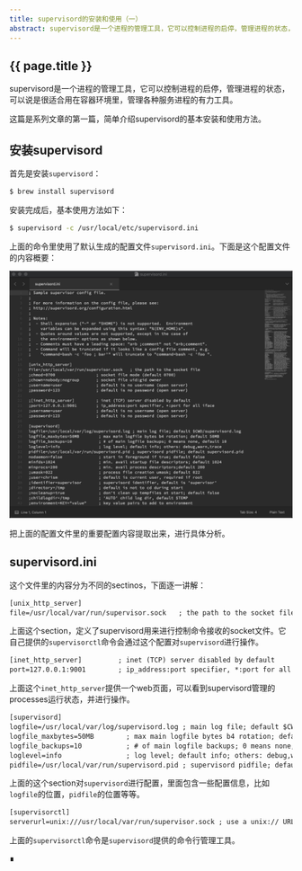 ```yaml
---
title: supervisord的安装和使用（一）
abstract: supervisord是一个进程的管理工具，它可以控制进程的启停，管理进程的状态，可以说是很适合用在容器环境里，管理各种服务进程的有力工具。
---
```


## {{ page.title }}

supervisord是一个进程的管理工具，它可以控制进程的启停，管理进程的状态，可以说是很适合用在容器环境里，管理各种服务进程的有力工具。

这篇是系列文章的第一篇，简单介绍supervisord的基本安装和使用方法。

## 安装supervisord

首先是安装`supervisord`：

```bash
$ brew install supervisord
```

安装完成后，基本使用方法如下：

```bash
$ supervisord -c /usr/local/etc/supervisord.ini
```

上面的命令里使用了默认生成的配置文件`supervisord.ini`。下面是这个配置文件的内容概要：

![](https://raw.githubusercontent.com/liweinan/blogpic2019/master/data/mar25/90A1C231-F5F2-4BC6-8878-904FDE56B345.png)

把上面的配置文件里的重要配置内容提取出来，进行具体分析。

## supervisord.ini

这个文件里的内容分为不同的sectinos，下面逐一讲解：

```txt
[unix_http_server]
file=/usr/local/var/run/supervisor.sock   ; the path to the socket file
```

上面这个section，定义了supervisord用来进行控制命令接收的socket文件。它自己提供的`supervisorctl`命令会通过这个配置对`supervisord`进行操作。

```txt
[inet_http_server]         ; inet (TCP) server disabled by default
port=127.0.0.1:9001        ; ip_address:port specifier, *:port for all iface
```

上面这个`inet_http_server`提供一个web页面，可以看到supervisord管理的processes运行状态，并进行操作。

```txt
[supervisord]
logfile=/usr/local/var/log/supervisord.log ; main log file; default $CWD/supervisord.log
logfile_maxbytes=50MB        ; max main logfile bytes b4 rotation; default 50MB
logfile_backups=10           ; # of main logfile backups; 0 means none, default 10
loglevel=info                ; log level; default info; others: debug,warn,trace
pidfile=/usr/local/var/run/supervisord.pid ; supervisord pidfile; default supervisord.pid
```

上面的这个section对`supervisord`进行配置，里面包含一些配置信息，比如`logfile`的位置，`pidfile`的位置等等。

```txt
[supervisorctl]
serverurl=unix:///usr/local/var/run/supervisor.sock ; use a unix:// URL  for a unix socket
```

上面的`supervisorctl`命令是`supervisord`提供的命令行管理工具。


∎

